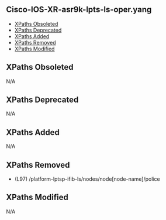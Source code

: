 ## Cisco-IOS-XR-asr9k-lpts-ls-oper.yang

- [XPaths Obsoleted](#xpaths-obsoleted)
- [XPaths Deprecated](#xpaths-deprecated)
- [XPaths Added](#xpaths-added)
- [XPaths Removed](#xpaths-removed)
- [XPaths Modified](#xpaths-modified)

## XPaths Obsoleted

N/A

## XPaths Deprecated

N/A

## XPaths Added

N/A

## XPaths Removed

- (L97)	/platform-lptsp-ifib-ls/nodes/node[node-name]/police

## XPaths Modified

N/A

